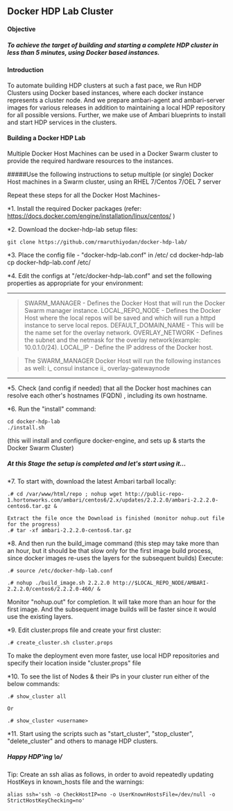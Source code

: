## Docker HDP Lab Cluster

#### Objective

##### To achieve the target of building and starting a complete HDP cluster in less than 5 minutes, using Docker based instances.


#### Introduction

To automate building HDP clusters at such a fast pace, we Run HDP Clusters using Docker based instances, where each docker instance represents a cluster node.
And we prepare ambari-agent and ambari-server images for various releases in addition to maintaining a local HDP repository for all possible versions.
Further, we make use of Ambari blueprints to install and start HDP services in the clusters.


#### Building a Docker HDP Lab

Multiple Docker Host Machines can be used in a Docker Swarm cluster to provide the required hardware resources to the instances.

#####Use the following instructions to setup multiple (or single) Docker Host machines in a Swarm cluster, using an RHEL 7/Centos 7/OEL 7 server


Repeat these steps for all the Docker Host Machines-

*1. Install the required Docker packages
(refer: https://docs.docker.com/engine/installation/linux/centos/ )

*2. Download the docker-hdp-lab setup files:

	git clone https://github.com/rmaruthiyodan/docker-hdp-lab/

*3. Place the config file - "docker-hdp-lab.conf" in /etc/
	cd docker-hdp-lab
	cp docker-hdp-lab.conf /etc/

*4. Edit the configs at "/etc/docker-hdp-lab.conf" and set the following properties as appropriate for your environment:

---

> SWARM_MANAGER  -  Defines the Docker Host that will run the Docker Swarm manager instance.
> LOCAL_REPO_NODE  -  Defines the Docker Host where the local repos will be saved and which will run a httpd instance to serve local repos.
> DEFAULT_DOMAIN_NAME  -  This will be the name set for the overlay network.
> OVERLAY_NETWORK  -  Defines the subnet and the netmask for the overlay network(example: 10.0.1.0/24).
> LOCAL_IP  -  Define the IP address of the Docker host.

>  The SWARM_MANAGER Docker Host will run the following instances as well:
>  i_ consul instance
>  ii_ overlay-gatewaynode

---

*5. Check (and config if needed) that all the Docker host machines can resolve each other's hostnames (FQDN) , including its own hostname.

*6. Run the "install" command:

	cd docker-hdp-lab
	./install.sh
  (this  will install and configure docker-engine, and sets up & starts the Docker Swarm Cluster)


##### At this Stage the setup is completed and let's start using it...


*7. To start with, download the latest Ambari tarball locally:

	.# cd /var/www/html/repo ; nohup wget http://public-repo-1.hortonworks.com/ambari/centos6/2.x/updates/2.2.2.0/ambari-2.2.2.0-centos6.tar.gz &

	Extract the file once the Download is finished (monitor nohup.out file for the progress)
	.# tar -xf ambari-2.2.2.0-centos6.tar.gz


*8. And then run the build_image command
(this step may take more than an hour, but it should be that slow only for the first image build process, since docker images re-uses the layers for the subsequent builds)
Execute:

	.# source /etc/docker-hdp-lab.conf

	.# nohup ./build_image.sh 2.2.2.0 http://$LOCAL_REPO_NODE/AMBARI-2.2.2.0/centos6/2.2.2.0-460/ &

Monitor "nohup.out" for completion. It will take more than an hour for the first image. And the subsequent image builds will be faster since it would use the existing layers.


*9. Edit cluster.props file and create your first cluster:

	.# create_cluster.sh cluster.props
To make the deployment even more faster, use local HDP repositories and specify their location inside "cluster.props" file


*10. To see the list of Nodes & their IPs in your cluster run either of the below commands:

	.# show_cluster all

	Or

	.# show_cluster <username>

*11. Start using the scripts such as "start_cluster", "stop_cluster", "delete_cluster" and others to manage HDP clusters.

#####	Happy HDP'ing \o/


Tip:  Create an ssh alias as follows, in order to avoid repeatedly updating HostKeys in known_hosts file and the warnings:

	alias ssh='ssh -o CheckHostIP=no -o UserKnownHostsFile=/dev/null -o StrictHostKeyChecking=no'
